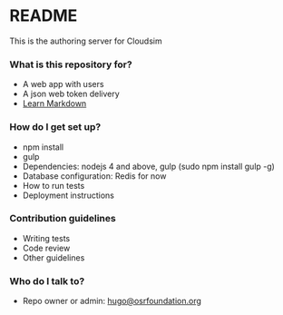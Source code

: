 # README #

This is the authoring server for Cloudsim

### What is this repository for? ###

* A web app with users
* A json web token delivery
* [Learn Markdown](https://bitbucket.org/tutorials/markdowndemo)

### How do I get set up? ###

* npm install 
* gulp
* Dependencies: nodejs 4 and above, gulp (sudo npm install gulp -g)
* Database configuration: Redis for now
* How to run tests
* Deployment instructions

### Contribution guidelines ###

* Writing tests
* Code review
* Other guidelines

### Who do I talk to? ###

* Repo owner or admin: hugo@osrfoundation.org